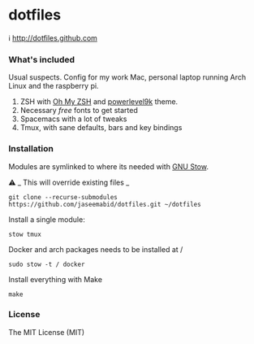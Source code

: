 # dotfiles

ℹ http://dotfiles.github.com

### What's included

Usual suspects. Config for my work Mac, personal laptop running Arch Linux and
the raspberry pi.

1. ZSH with [Oh My ZSH] and [powerlevel9k] theme.
1. Necessary _free_ fonts to get started
1. Spacemacs with a lot of tweaks
1. Tmux, with sane defaults, bars and key bindings

### Installation

Modules are symlinked to where its needed with [GNU Stow].

⚠ _ This will override existing files _

    git clone --recurse-submodules https://github.com/jaseemabid/dotfiles.git ~/dotfiles

Install a single module:

    stow tmux

Docker and arch packages needs to be installed at /

    sudo stow -t / docker

Install everything with Make

    make

### License

The MIT License (MIT)

[powerlevel9k]: https://github.com/bhilburn/powerlevel9k
[Oh My ZSH]: https://github.com/robbyrussell/oh-my-zsh
[GNU Stow]: https://www.gnu.org/software/stow/
